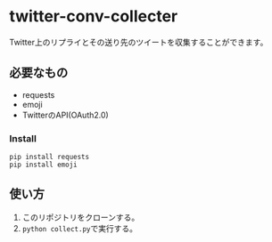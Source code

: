 # twitter-conv-collecter
Twitter上のリプライとその送り先のツイートを収集することができます。

## 必要なもの
- requests
- emoji
- TwitterのAPI(OAuth2.0)

### Install
```command
pip install requests
pip install emoji
```

## 使い方
1. このリポジトリをクローンする。
2. `python collect.py`で実行する。
